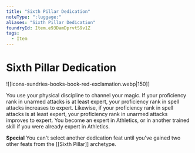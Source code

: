 ```yaml
---
title: "Sixth Pillar Dedication"
noteType: ":luggage:"
aliases: "Sixth Pillar Dedication"
foundryId: Item.e93DamDprvtS9v1Z
tags:
  - Item
---
```


# Sixth Pillar Dedication
![[icons-sundries-books-book-red-exclamation.webp|150]]

You use your physical discipline to channel your magic. If your proficiency rank in unarmed attacks is at least expert, your proficiency rank in spell attacks increases to expert. Likewise, if your proficiency rank in spell attacks is at least expert, your proficiency rank in unarmed attacks improves to expert. You become an expert in Athletics, or in another trained skill if you were already expert in Athletics.

**Special** You can't select another dedication feat until you've gained two other feats from the [[Sixth Pillar]] archetype.
